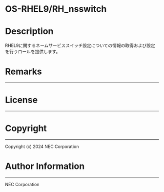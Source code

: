 OS-RHEL9/RH_nsswitch
=======================================================
# Description
RHEL9に関するネームサービススイッチ設定についての情報の取得および設定を行うロールを提供します。

# Remarks
-------

# License
-------

# Copyright
---------
Copyright (c) 2024 NEC Corporation

# Author Information
------------------
NEC Corporation
